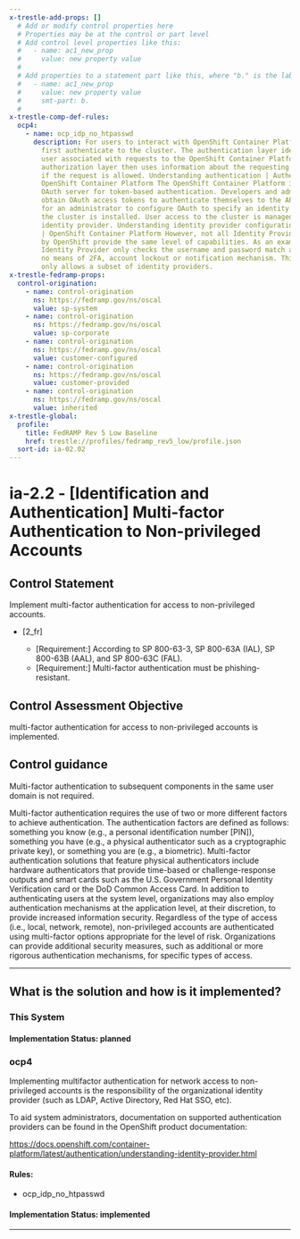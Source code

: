 ```yaml
---
x-trestle-add-props: []
  # Add or modify control properties here
  # Properties may be at the control or part level
  # Add control level properties like this:
  #   - name: ac1_new_prop
  #     value: new property value
  #
  # Add properties to a statement part like this, where "b." is the label of the target statement part
  #   - name: ac1_new_prop
  #     value: new property value
  #     smt-part: b.
  #
x-trestle-comp-def-rules:
  ocp4:
    - name: ocp_idp_no_htpasswd
      description: For users to interact with OpenShift Container Platform, they must
        first authenticate to the cluster. The authentication layer identifies the
        user associated with requests to the OpenShift Container Platform API. The
        authorization layer then uses information about the requesting user to determine
        if the request is allowed. Understanding authentication | Authentication |
        OpenShift Container Platform The OpenShift Container Platform includes a built-in
        OAuth server for token-based authentication. Developers and administrators
        obtain OAuth access tokens to authenticate themselves to the API. It is recommended
        for an administrator to configure OAuth to specify an identity provider after
        the cluster is installed. User access to the cluster is managed through the
        identity provider. Understanding identity provider configuration | Authentication
        | OpenShift Container Platform However, not all Identity Providers supported
        by OpenShift provide the same level of capabilities. As an example, the htpasswd
        Identity Provider only checks the username and password match and provides
        no means of 2FA, account lockout or notification mechanism. This rule therefore
        only allows a subset of identity providers.
x-trestle-fedramp-props:
  control-origination:
    - name: control-origination
      ns: https://fedramp.gov/ns/oscal
      value: sp-system
    - name: control-origination
      ns: https://fedramp.gov/ns/oscal
      value: sp-corporate
    - name: control-origination
      ns: https://fedramp.gov/ns/oscal
      value: customer-configured
    - name: control-origination
      ns: https://fedramp.gov/ns/oscal
      value: customer-provided
    - name: control-origination
      ns: https://fedramp.gov/ns/oscal
      value: inherited
x-trestle-global:
  profile:
    title: FedRAMP Rev 5 Low Baseline
    href: trestle://profiles/fedramp_rev5_low/profile.json
  sort-id: ia-02.02
---
```


# ia-2.2 - \[Identification and Authentication\] Multi-factor Authentication to Non-privileged Accounts

## Control Statement

Implement multi-factor authentication for access to non-privileged accounts.

- \[2_fr\]

  - \[Requirement:\] According to SP 800-63-3, SP 800-63A (IAL), SP 800-63B (AAL), and SP 800-63C (FAL).
  - \[Requirement:\] Multi-factor authentication must be phishing-resistant.

## Control Assessment Objective

multi-factor authentication for access to non-privileged accounts is implemented.

## Control guidance

Multi-factor authentication to subsequent components in the same user domain is not required.

Multi-factor authentication requires the use of two or more different factors to achieve authentication. The authentication factors are defined as follows: something you know (e.g., a personal identification number [PIN]), something you have (e.g., a physical authenticator such as a cryptographic private key), or something you are (e.g., a biometric). Multi-factor authentication solutions that feature physical authenticators include hardware authenticators that provide time-based or challenge-response outputs and smart cards such as the U.S. Government Personal Identity Verification card or the DoD Common Access Card. In addition to authenticating users at the system level, organizations may also employ authentication mechanisms at the application level, at their discretion, to provide increased information security. Regardless of the type of access (i.e., local, network, remote), non-privileged accounts are authenticated using multi-factor options appropriate for the level of risk. Organizations can provide additional security measures, such as additional or more rigorous authentication mechanisms, for specific types of access.

______________________________________________________________________

## What is the solution and how is it implemented?

<!-- For implementation status enter one of: implemented, partial, planned, alternative, not-applicable -->

<!-- Note that the list of rules under ### Rules: is read-only and changes will not be captured after assembly to JSON -->

### This System

<!-- Add implementation prose for the main This System component for control: ia-2.2 -->

#### Implementation Status: planned

### ocp4

Implementing multifactor authentication for network access
to non-privileged accounts is the responsibility of the
organizational identity provider (such as
LDAP, Active Directory, Red Hat SSO, etc).

To aid system administrators, documentation on
supported authentication providers can be found in the
OpenShift product documentation:

https://docs.openshift.com/container-platform/latest/authentication/understanding-identity-provider.html

#### Rules:

  - ocp_idp_no_htpasswd

#### Implementation Status: implemented

______________________________________________________________________
